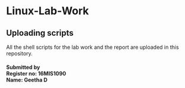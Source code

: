# Linux-Lab-Work
<h2>Uploading scripts </h2>

All the shell scripts for the lab work and the report are uploaded in this repository.

<h4>Submitted by<br>
Register no: 16MIS1090<br>
Name: Geetha D</h4>
